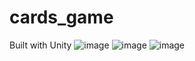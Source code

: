 # cards_game
Built with Unity
![image](https://user-images.githubusercontent.com/89970476/226101613-0e211808-a087-44d7-80ab-736be89c3595.png)
![image](https://user-images.githubusercontent.com/89970476/226103623-583d102d-b3cf-473d-9285-0d5309c471cf.png)
![image](https://user-images.githubusercontent.com/89970476/226103639-9471c1fa-a437-42f5-9933-42f45656c8b0.png)
